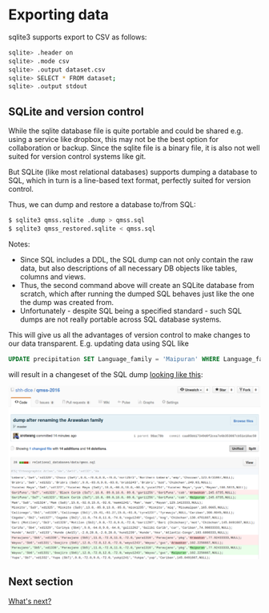 # Exporting data

sqlite3 supports export to CSV as follows:

```bash
sqlite> .header on
sqlite> .mode csv
sqlite> .output dataset.csv
sqlite> SELECT * FROM dataset;
sqlite> .output stdout
```


## SQLite and version control

While the sqlite database file is quite portable and could be shared e.g. using
a service like dropbox, this may not be the best option for collaboration or
backup. Since the sqlite file is a binary file, it is also not well suited for
version control systems like git.

But SQLite (like most relational databases) supports dumping a database to SQL,
which in turn is a line-based text format, perfectly suited for version control.

Thus, we can dump and restore a database to/from SQL:

```bash
$ sqlite3 qmss.sqlite .dump > qmss.sql
$ sqlite3 qmss_restored.sqlite < qmss.sql
```

Notes:
- Since SQL includes a DDL, the SQL dump can not only contain the raw data, but also
  descriptions of all necessary DB objects like tables, columns and views.
- Thus, the second command above will create an SQLite database from scratch, which
  after running the dumped SQL behaves just like the one the dump was created from.
- Unfortunately - despite SQL being a specified standard - such SQL dumps are not really
  portable across SQL database systems.

This will give us all the advantages of version control to make changes to our
data transparent. E.g. updating data using SQL like

```sql
UPDATE precipitation SET Language_family = 'Maipuran' WHERE Language_family = 'Arawakan';
```

will result in a changeset of the SQL dump [looking like this](https://github.com/shh-dlce/qmss-2016/commit/caa85bb17349d0f2cea7e6b353087cb51e10ac50):

![SQL dump diff](images/sql-dump-diff.png)


## Next section

[What's next?](06-whats-next.md)
